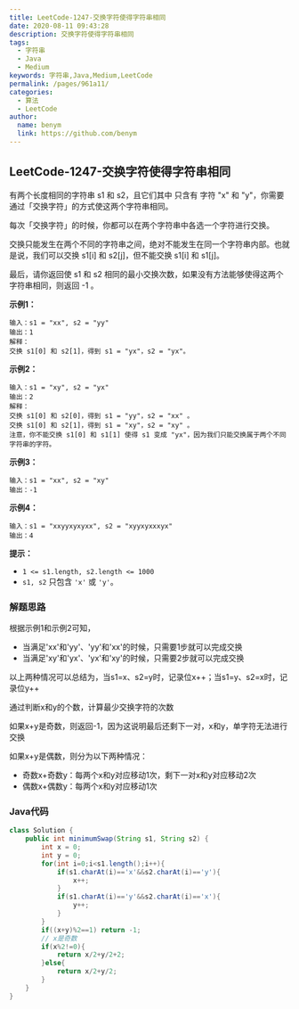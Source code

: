 ```yaml
---
title: LeetCode-1247-交换字符使得字符串相同
date: 2020-08-11 09:43:28
description: 交换字符使得字符串相同
tags: 
  - 字符串
  - Java
  - Medium
keywords: 字符串,Java,Medium,LeetCode
permalink: /pages/961a11/
categories: 
  - 算法
  - LeetCode
author: 
  name: benym
  link: https://github.com/benym
---
```


## LeetCode-1247-交换字符使得字符串相同

有两个长度相同的字符串 s1 和 s2，且它们其中 只含有 字符 "x" 和 "y"，你需要通过「交换字符」的方式使这两个字符串相同。

每次「交换字符」的时候，你都可以在两个字符串中各选一个字符进行交换。

交换只能发生在两个不同的字符串之间，绝对不能发生在同一个字符串内部。也就是说，我们可以交换 s1[i] 和 s2[j]，但不能交换 s1[i] 和 s1[j]。

最后，请你返回使 s1 和 s2 相同的最小交换次数，如果没有方法能够使得这两个字符串相同，则返回 -1 。

<!--more-->

**示例1：**

```
输入：s1 = "xx", s2 = "yy"
输出：1
解释：
交换 s1[0] 和 s2[1]，得到 s1 = "yx"，s2 = "yx"。
```

**示例2：**

```
输入：s1 = "xy", s2 = "yx"
输出：2
解释：
交换 s1[0] 和 s2[0]，得到 s1 = "yy"，s2 = "xx" 。
交换 s1[0] 和 s2[1]，得到 s1 = "xy"，s2 = "xy" 。
注意，你不能交换 s1[0] 和 s1[1] 使得 s1 变成 "yx"，因为我们只能交换属于两个不同字符串的字符。
```

**示例3：**

```
输入：s1 = "xx", s2 = "xy"
输出：-1
```

**示例4：**

```
输入：s1 = "xxyyxyxyxx", s2 = "xyyxyxxxyx"
输出：4
```

**提示：**

- `1 <= s1.length, s2.length <= 1000`
- `s1, s2` 只包含 `'x'` 或 `'y'`。

### 解题思路

根据示例1和示例2可知，

- 当满足'xx'和'yy'、'yy'和'xx'的时候，只需要1步就可以完成交换
- 当满足'xy'和'yx'、'yx'和'xy'的时候，只需要2步就可以完成交换

以上两种情况可以总结为，当s1=x、s2=y时，记录位x++；当s1=y、s2=x时，记录位y++

通过判断x和y的个数，计算最少交换字符的次数

如果x+y是奇数，则返回-1，因为这说明最后还剩下一对，x和y，单字符无法进行交换

如果x+y是偶数，则分为以下两种情况：

- 奇数x+奇数y：每两个x和y对应移动1次，剩下一对x和y对应移动2次
- 偶数x+偶数y：每两个x和y对应移动1次

### Java代码

```java
class Solution {
    public int minimumSwap(String s1, String s2) {
        int x = 0;
        int y = 0;
        for(int i=0;i<s1.length();i++){
            if(s1.charAt(i)=='x'&&s2.charAt(i)=='y'){
                x++;
            }
            if(s1.charAt(i)=='y'&&s2.charAt(i)=='x'){
                y++;
            }
        }
        if((x+y)%2==1) return -1;
        // x是奇数
        if(x%2!=0){
            return x/2+y/2+2;
        }else{
            return x/2+y/2;
        }
    }
}
```

